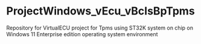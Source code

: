 # ProjectWindows_vEcu_vBcIsBpTpms
Repository for VirtualECU project for Tpms using ST32K system on chip on Windows 11 Enterprise edition operating system environment

